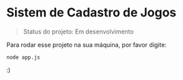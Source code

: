 <h1>Sistem de Cadastro de Jogos</h1>

> Status do projeto: Em desenvolvimento

Para rodar esse projeto na sua máquina, por favor digite:

```
node app.js
```
:)
